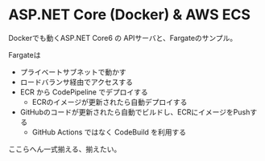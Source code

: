 # ASP.NET Core (Docker) & AWS ECS

Dockerでも動くASP.NET Core6 の APIサーバと、Fargateのサンプル。

Fargateは

* プライベートサブネットで動かす
* ロードバランサ経由でアクセスする
* ECR から CodePipeline でデプロイする
    * ECRのイメージが更新されたら自動デプロイする
* GitHubのコードが更新されたら自動でビルドし、ECRにイメージをPushする
    * GitHub Actions ではなく CodeBuild を利用する

ここらへん一式揃える、揃えたい。
